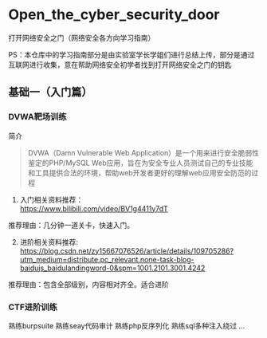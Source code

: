 # Open_the_cyber_security_door
打开网络安全之门（网络安全各方向学习指南）

PS：本仓库中的学习指南部分是由实验室学长学姐们进行总结上传，部分是通过互联网进行收集，意在帮助网络安全初学者找到打开网络安全之门的钥匙

## 基础一（入门篇）

### DVWA靶场训练

简介

> DVWA（Damn Vulnerable Web Application）是一个用来进行安全脆弱性鉴定的PHP/MySQL Web应用，旨在为安全专业人员测试自己的专业技能和工具提供合法的环境，帮助web开发者更好的理解web应用安全防范的过程


1. 入门相关资料推荐：   
  https://www.bilibili.com/video/BV1g4411y7dT    

  推荐理由：几分钟一道关卡，快速入门。

2. 进阶相关资料推荐:    
  https://blog.csdn.net/zy15667076526/article/details/109705286?utm_medium=distribute.pc_relevant.none-task-blog-baidujs_baidulandingword-0&spm=1001.2101.3001.4242

  推荐理由：包含全部级别，内容相对齐全。适合进阶

  

### CTF进阶训练

熟练burpsuite
熟练seay代码审计
熟练php反序列化
熟练sql多种注入绕过
...

